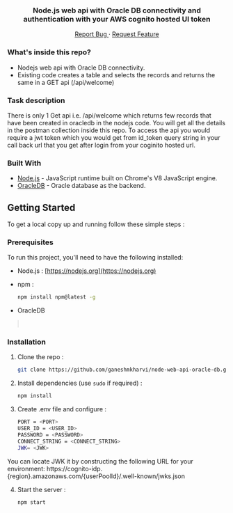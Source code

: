 <p align="center">
  <h3 align="center">Node.js web api with Oracle DB connectivity and authentication with your AWS cognito hosted UI token</h3>
  <p align="center">
    <a href="https://github.com/ganeshmkharvi/node-web-api-oracle-db/issues">Report Bug </a>
    ·
    <a href="https://github.com/ganeshmkharvi/node-web-api-oracle-db/issues">Request Feature</a>
  </p>
</p>

<!-- ABOUT THE PROJECT -->

### What's inside this repo?

- Nodejs web api with Oracle DB connectivity.
- Existing code creates a table and selects the records and returns the same in a GET api (/api/welcome)

### Task description

There is only 1 Get api i.e. /api/welcome which returns few records that have been created in oracledb in the nodejs code. You will get all the details in the postman collection inside this repo. To access the api you would require a jwt token which you would get from id_token query string in your call back url that you get after login from your coginito hosted url.


### Built With

- [Node.js]() - JavaScript runtime built on Chrome's V8 JavaScript engine.
- [OracleDB]() - Oracle database as the backend.

<!-- GETTING STARTED -->

## Getting Started

To get a local copy up and running follow these simple steps :

### Prerequisites

To run this project, you'll need to have the following installed:

- Node.js : [https://nodejs.org](https://nodejs.org)

- npm :
  ```sh
  npm install npm@latest -g
  ```
- OracleDB
> <br>

### Installation

1. Clone the repo :
   ```sh
   git clone https://github.com/ganeshmkharvi/node-web-api-oracle-db.git
   ```
2. Install dependencies (use `sudo` if required) :

   ```sh
   npm install
   ```
3. Create .env file and configure :

    ```sh
    PORT = <PORT>
    USER_ID = <USER_ID>
    PASSWORD = <PASSWORD>
    CONNECT_STRING = <CONNECT_STRING>
    JWK= <JWK>
    ```
  You can locate JWK it by constructing the following URL for your environment:
  https://cognito-idp.{region}.amazonaws.com/{userPoolId}/.well-known/jwks.json
  
4. Start the server :

    ```sh
    npm start
    ```
